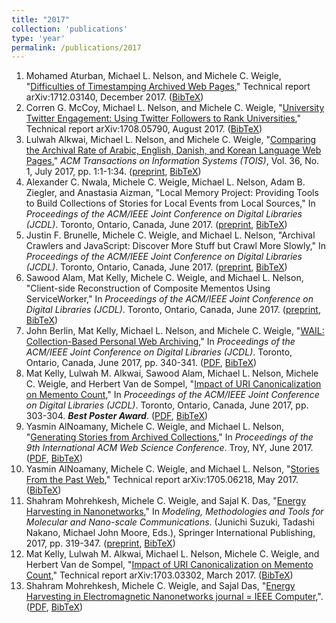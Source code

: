 ```yaml
---
title: "2017"
collection: 'publications'
type: 'year'
permalink: /publications/2017
---
```

1. Mohamed Aturban, Michael L. Nelson, and Michele C. Weigle, "[Difficulties of Timestamping Archived Web Pages](https://arxiv.org/abs/1712.03140)," Technical report arXiv:1712.03140, December 2017. ([BibTeX](?action=bibentry&bibfile=mweigle.bib&bibref=aturban-arxiv17))
1. Corren G. McCoy, Michael L. Nelson, and Michele C. Weigle, "[University Twitter Engagement: Using Twitter Followers to Rank Universities](https://arxiv.org/abs/1708.05790)," Technical report arXiv:1708.05790, August 2017. ([BibTeX](?action=bibentry&bibfile=mweigle.bib&bibref=mccoy-arxiv17))
1. Lulwah Alkwai, Michael L. Nelson, and Michele C. Weigle, "[Comparing the Archival Rate of Arabic, English, Danish, and Korean Language Web Pages](http://dx.doi.org/10.1145/3041656)," *ACM Transactions on Information Systems (TOIS)*, Vol. 36, No. 1, July 2017, pp. 1:1-1:34. ([preprint](http://www.cs.odu.edu/~mweigle/papers/alkwai-tois17-preprint.pdf), [BibTeX](?action=bibentry&bibfile=mweigle.bib&bibref=alkwai-tois17))
1. Alexander C. Nwala, Michele C. Weigle, Michael L. Nelson, Adam B. Ziegler, and Anastasia Aizman, "Local Memory Project: Providing Tools to Build Collections of Stories for Local Events from Local Sources," In *Proceedings of the ACM/IEEE Joint Conference on Digital Libraries (JCDL)*. Toronto, Ontario, Canada, June 2017. ([preprint](http://www.cs.odu.edu/~anwala/files/publications/NwalaJCDL_LMP.pdf), [BibTeX](?action=bibentry&bibfile=mweigle.bib&bibref=nwala-jcdl17))
1. Justin F. Brunelle, Michele C. Weigle, and Michael L. Nelson, "Archival Crawlers and JavaScript: Discover More Stuff but Crawl More Slowly," In *Proceedings of the ACM/IEEE Joint Conference on Digital Libraries (JCDL)*. Toronto, Ontario, Canada, June 2017. ([preprint](http://www.cs.odu.edu/~mweigle/papers/brunelle-jcdl17.pdf), [BibTeX](?action=bibentry&bibfile=mweigle.bib&bibref=brunelle-jcdl17))
1. Sawood Alam, Mat Kelly, Michele C. Weigle, and Michael L. Nelson, "Client-side Reconstruction of Composite Mementos Using ServiceWorker," In *Proceedings of the ACM/IEEE Joint Conference on Digital Libraries (JCDL)*. Toronto, Ontario, Canada, June 2017. ([preprint](http://www.cs.odu.edu/~mweigle/papers/alam-jcdl17.pdf), [BibTeX](?action=bibentry&bibfile=mweigle.bib&bibref=alam-jcdl17))
1. John Berlin, Mat Kelly, Michael L. Nelson, and Michele C. Weigle, "[WAIL: Collection-Based Personal Web Archiving](http://dx.doi.org/10.1109/JCDL.2017.7991619)," In *Proceedings of the ACM/IEEE Joint Conference on Digital Libraries (JCDL)*. Toronto, Ontario, Canada, June 2017, pp. 340-341. ([PDF](http://www.cs.odu.edu/~mkelly/papers/2017_jcdl_wail.pdf), [BibTeX](?action=bibentry&bibfile=mweigle.bib&bibref=berlin-jcdl17))
1. Mat Kelly, Lulwah M. Alkwai, Sawood Alam, Michael L. Nelson, Michele C. Weigle, and Herbert Van de Sompel, "[Impact of URI Canonicalization on Memento Count](http://dx.doi.org/10.1109/JCDL.2017.7991601)," In *Proceedings of the ACM/IEEE Joint Conference on Digital Libraries (JCDL)*. Toronto, Ontario, Canada, June 2017, pp. 303-304. ***Best Poster Award***.  ([PDF](http://www.cs.odu.edu/~mkelly/papers/2017_jcdl_countingMementos.pdf), [BibTeX](?action=bibentry&bibfile=mweigle.bib&bibref=kelly-jcdl17))
1. Yasmin AlNoamany, Michele C. Weigle, and Michael L. Nelson, "[Generating Stories from Archived Collections](http://dx.doi.org/10.1145/3091478.3091508)," In *Proceedings of the 9th International ACM Web Science Conference*. Troy, NY, June 2017. ([PDF](http://www.cs.odu.edu/~mweigle/papers/alnoamany-websci17.pdf), [BibTeX](?action=bibentry&bibfile=mweigle.bib&bibref=alnoamany-websci17))
1. Yasmin AlNoamany, Michele C. Weigle, and Michael L. Nelson, "[Stories From the Past Web](http://arxiv.org/abs/1705.06218)," Technical report arXiv:1705.06218, May 2017. ([BibTeX](?action=bibentry&bibfile=mweigle.bib&bibref=alnoamany-arxiv17))
1. Shahram Mohrehkesh, Michele C. Weigle, and Sajal K. Das, "[Energy Harvesting in Nanonetworks](http://dx.doi.org/10.1007/978-3-319-50688-3_14)," In *Modeling, Methodologies and Tools for Molecular and Nano-scale Communications*. (Junichi Suzuki, Tadashi Nakano, Michael John Moore, Eds.), Springer International Publishing, 2017, pp. 319-347. ([preprint](http://www.cs.odu.edu/~mweigle/papers/mohrehkesh-nanonetbookchapter-preprint17.pdf), [BibTeX](?action=bibentry&bibfile=mweigle.bib&bibref=mohrehkesh-chap17))
1. Mat Kelly, Lulwah M. Alkwai, Michael L. Nelson, Michele C. Weigle, and Herbert Van de Sompel, "[Impact of URI Canonicalization on Memento Count](http://arxiv.org/abs/1703.03302)," Technical report arXiv:1703.03302, March 2017. ([BibTeX](?action=bibentry&bibfile=mweigle.bib&bibref=kelly-arxiv17))
1. Shahram Mohrehkesh, Michele C. Weigle, and Sajal Das, "[Energy Harvesting in Electromagnetic Nanonetworks journal = IEEE Computer](http://dx.doi.org/10.1109/MC.2017.61),". ([PDF](http://www.cs.odu.edu/~mweigle/papers/mohrehkesh-computer17.pdf), [BibTeX](?action=bibentry&bibfile=mweigle.bib&bibref=mohrehkesh-computer17))
